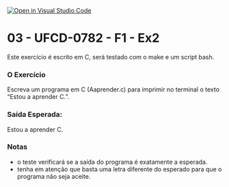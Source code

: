 [![Open in Visual Studio Code](https://classroom.github.com/assets/open-in-vscode-718a45dd9cf7e7f842a935f5ebbe5719a5e09af4491e668f4dbf3b35d5cca122.svg)](https://classroom.github.com/online_ide?assignment_repo_id=10817424&assignment_repo_type=AssignmentRepo)
# 03 - UFCD-0782 - F1 - Ex2
Este exercício é escrito em C, será testado com o make e um script bash.

### O Exercício
Escreva um programa em C (Aaprender.c) para imprimir no terminal o texto “Estou a aprender C.”. 

### Saída Esperada:
   
Estou a aprender C.


### Notas
- o teste verificará se a saída do programa é exatamente a esperada.
- tenha em atenção que basta uma letra diferente do esperado para que o programa não seja aceite.

